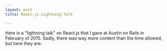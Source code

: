 ```yaml
---
layout: post
title: React.js Lightning Talk

---
```


Here is a "lightning talk" on React.js that I gave at Austin on Rails in February of 2015. Sadly, there was way more content than the time allowed, but here they are:

<script async class="speakerdeck-embed" data-id="5be332cb29304ebabc49c012bbbab4d4" data-ratio="1.34031413612565" src="//speakerdeck.com/assets/embed.js"></script>
